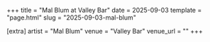 +++
title = "Mal Blum at Valley Bar"
date = 2025-09-03
template = "page.html"
slug = "2025-09-03-mal-blum"

[extra]
artist = "Mal Blum"
venue = "Valley Bar"
venue_url = ""
+++
